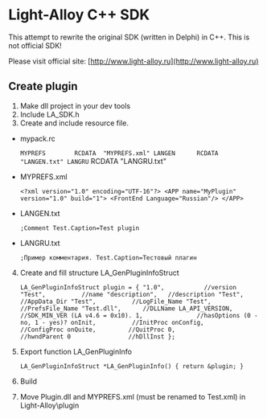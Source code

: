 Light-Alloy C++ SDK===================This attempt to rewrite the original SDK (written in Delphi) in C++.This is not official SDK!Please visit official site: [http://www.light-alloy.ru](http://www.light-alloy.ru)Create plugin-------------1. Make dll project in your dev tools2. Include LA_SDK.h3. Create and include resource file.- mypack.rc	    `MYPREFS	    RCDATA 	"MYPREFS.xml"    LANGEN		RCDATA 	"LANGEN.txt"    LANGRU`		RCDATA 	"LANGRU.txt"	- MYPREFS.xml    `<?xml version="1.0" encoding="UTF-16"?>    <APP name="MyPlugin" version="1.0" build="1">        <FrontEnd Language="Russian"/>    </APP>`- LANGEN.txt    `;Comment    Test.Caption=Test plugin`	- LANGRU.txt	    `;Пример комментария.    Test.Caption=Тестовый плагин`	4. Create and fill structure LA_GenPluginInfoStruct    `LA_GenPluginInfoStruct plugin = {        "1.0",           //version        "Test",          //name        "description",   //description        "Test",          //AppData_Dir        "Test",          //LogFile_Name        "Test",          //PrefsFile_Name        "Test.dll",      //DLLName        LA_API_VERSION,  //SDK_MIN_VER (LA v4.6 = 0x10).        1,               //hasOptions (0 - no, 1 - yes)?        onInit,          //InitProc        onConfig,        //ConfigProc        onQuite,         //QuitProc        0,               //hwndParent        0                //hDllInst    };`	5. Export function LA_GenPluginInfo    `LA_GenPluginInfoStruct *LA_GenPluginInfo() {        return &plugin;    }`	6. Build7. Move Plugin.dll and MYPREFS.xml (must be renamed to Test.xml) in Light-Alloy\plugin